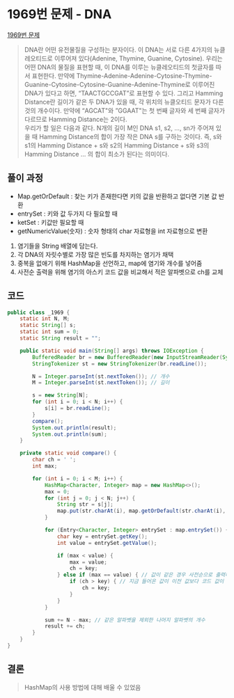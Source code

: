 # 1969번 문제 - DNA
[1969번 문제]:https://www.acmicpc.net/problem/1969
[1969번 문제]
>DNA란 어떤 유전물질을 구성하는 분자이다. 이 DNA는 서로 다른 4가지의 뉴클레오티드로 이루어져 있다(Adenine, Thymine, Guanine, Cytosine). 우리는 어떤 DNA의 물질을 표현할 때, 이 DNA를 이루는 뉴클레오티드의 첫글자를 따서 표현한다. 만약에 Thymine-Adenine-Adenine-Cytosine-Thymine-Guanine-Cytosine-Cytosine-Guanine-Adenine-Thymine로 이루어진 DNA가 있다고 하면, “TAACTGCCGAT”로 표현할 수 있다. 그리고 Hamming Distance란 길이가 같은 두 DNA가 있을 때, 각 위치의 뉴클오티드 문자가 다른 것의 개수이다. 만약에 “AGCAT"와 ”GGAAT"는 첫 번째 글자와 세 번째 글자가 다르므로 Hamming Distance는 2이다.<br>
우리가 할 일은 다음과 같다. N개의 길이 M인 DNA s1, s2, ..., sn가 주어져 있을 때 Hamming Distance의 합이 가장 작은 DNA s를 구하는 것이다. 즉, s와 s1의 Hamming Distance + s와 s2의 Hamming Distance + s와 s3의 Hamming Distance ... 의 합이 최소가 된다는 의미이다.


## 풀이 과정
- Map.getOrDefault : 찾는 키가 존재한다면 키의 값을 반환하고 없다면 기본 값 반환
- entrySet : 키와 값 두가지 다 필요할 때
- ketSet : 키값만 필요할 때
- getNumericValue(숫자) : 숫자 형태의 char 자료형을 int 자료형으로 변환
1. 염기들을 String 배열에 담는다.
2. 각 DNA의 자릿수별로 가장 많은 빈도를 차지하는 염기가 채택
3. 중복을 없애기 위해 HashMap을 선언하고, map에 염기와 개수를 넣어줌
4. 사전순 출력을 위해 염기의 아스키 코드 값을 비교해서 적은 알파벳으로 ch를 교체

## 코드
```java
public class _1969 {
    static int N, M;
    static String[] s;
    static int sum = 0;
    static String result = "";

    public static void main(String[] args) throws IOException {
        BufferedReader br = new BufferedReader(new InputStreamReader(System.in));
        StringTokenizer st = new StringTokenizer(br.readLine());

        N = Integer.parseInt(st.nextToken()); // 개수
        M = Integer.parseInt(st.nextToken()); // 길이

        s = new String[N];
        for (int i = 0; i < N; i++) {
            s[i] = br.readLine();
        }
        compare();
        System.out.println(result);
        System.out.println(sum);
    }

    private static void compare() {
        char ch = ' ';
        int max;

        for (int i = 0; i < M; i++) {
            HashMap<Character, Integer> map = new HashMap<>();
            max = 0;
            for (int j = 0; j < N; j++) {
                String str = s[j];
                map.put(str.charAt(i), map.getOrDefault(str.charAt(i), 0) + 1);
            }

            for (Entry<Character, Integer> entrySet : map.entrySet()) {
                char key = entrySet.getKey();
                int value = entrySet.getValue();

                if (max < value) {
                    max = value;
                    ch = key;
                } else if (max == value) { // 값이 같은 경우 사전순으로 출력해야됨
                    if (ch > key) { // 지금 들어온 값이 이전 값보다 코드 값이 작다면
                        ch = key;
                    }
                }
            }

            sum += N - max; // 같은 알파벳을 제외한 나머지 알파벳의 개수
            result += ch;
        }
    }
}
```


## 결론 
> HashMap의 사용 방법에 대해 배울 수 있었음
